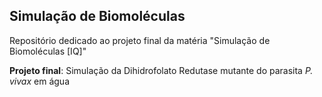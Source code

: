 ## Simulação de Biomoléculas
Repositório dedicado ao projeto final da matéria "Simulação de Biomoléculas [IQ]" <p>
**Projeto final**: Simulação da Dihidrofolato Redutase mutante do parasita _P. vivax_ em água
